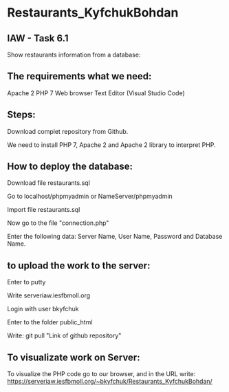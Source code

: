 # Restaurants_KyfchukBohdan

## IAW - Task 6.1

Show restaurants information from a database:

## The requirements what we need:

Apache 2
PHP 7
Web browser
Text Editor (Visual Studio Code)

## Steps:

Download complet repository from Github.

We need to install PHP 7, Apache 2 and Apache 2 library to interpret PHP.

## How to deploy the database:

Download file restaurants.sql

Go to localhost/phpmyadmin or NameServer/phpmyadmin

Import file restaurants.sql

Now go to the file "connection.php"

Enter the following data: Server Name, User Name, Password and Database Name.


## to upload the work to the server:

Enter to putty

Write serveriaw.iesfbmoll.org

Login with user bkyfchuk

Enter to the folder public_html

Write: git pull "Link of github repository"

## To visualizate work on Server:

To visualize the PHP code go to our browser, and in the URL write: https://serveriaw.iesfbmoll.org/~bkyfchuk/Restaurants_KyfchukBohdan/
